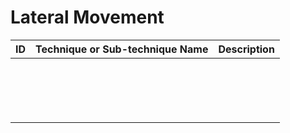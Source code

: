 # Lateral Movement


| ID                                                         | Technique or Sub-technique Name                              | Description                                                  |
| ---------------------------------------------------------- | ------------------------------------------------------------ | ------------------------------------------------------------ |
|         |     |    |
|         |     |    |
|         |     |    |
|         |     |    |
|         |     |    |
|         |     |    |
|         |     |    |
|         |     |    |
|         |     |    |
|         |     |    |
|         |     |    |
|         |     |    |
|         |     |    |
|         |     |    |
|         |     |    |
|         |     |    |
|         |     |    |

